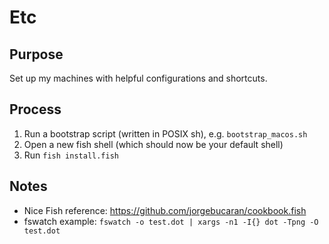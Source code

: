 # Etc

## Purpose

Set up my machines with helpful configurations and shortcuts.

## Process

1. Run a bootstrap script (written in POSIX sh), e.g. `bootstrap_macos.sh`
2. Open a new fish shell (which should now be your default shell)
3. Run `fish install.fish`

## Notes

* Nice Fish reference: https://github.com/jorgebucaran/cookbook.fish
* fswatch example: `fswatch -o test.dot | xargs -n1 -I{} dot -Tpng -O test.dot`
